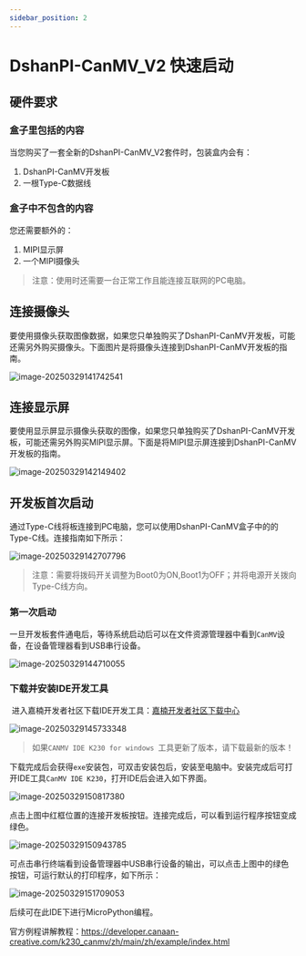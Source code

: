 ```yaml
---
sidebar_position: 2
---
```

# DshanPI-CanMV_V2 快速启动

## 硬件要求

### 盒子里包括的内容

当您购买了一套全新的DshanPI-CanMV_V2套件时，包装盒内会有：

1. DshanPI-CanMV开发板
2. 一根Type-C数据线

### 盒子中不包含的内容

您还需要额外的：

1. MIPI显示屏
2. 一个MIPI摄像头

> 注意：使用时还需要一台正常工作且能连接互联网的PC电脑。

## 连接摄像头

要使用摄像头获取图像数据，如果您只单独购买了DshanPI-CanMV开发板，可能还需另外购买摄像头。下面图片是将摄像头连接到DshanPI-CanMV开发板的指南。

![image-20250329141742541](${images}/image-20250329141742541.png)

## 连接显示屏

要使用显示屏显示摄像头获取的图像，如果您只单独购买了DshanPI-CanMV开发板，可能还需另外购买MIPI显示屏。下面是将MIPI显示屏连接到DshanPI-CanMV开发板的指南。

![image-20250329142149402](${images}/image-20250329142149402.png)

## 开发板首次启动

 通过Type-C线将板连接到PC电脑，您可以使用DshanPI-CanMV盒子中的的Type-C线。连接指南如下所示：

![image-20250329142707796](${images}/image-20250329142707796.png)

> 注意：需要将拨码开关调整为Boot0为ON,Boot1为OFF；并将电源开关拨向Type-C线方向。

### 第一次启动

一旦开发板套件通电后，等待系统启动后可以在文件资源管理器中看到`CanMV`设备，在设备管理器看到USB串行设备。

![image-20250329144710055](${images}/image-20250329144710055.png)



### 下载并安装IDE开发工具

​	进入嘉楠开发者社区下载IDE开发工具：[嘉楠开发者社区下载中心](https://developer.canaan-creative.com/zh/resource?selected=0-2-1)

![image-20250329145733348](${images}/image-20250329145733348.png)

> 如果`CANMV IDE K230 for windows `工具更新了版本，请下载最新的版本！

​	下载完成后会获得`exe`安装包，可双击安装包后，安装至电脑中。安装完成后可打开IDE工具`CanMV IDE K230`，打开IDE后会进入如下界面。

![image-20250329150817380](${images}/image-20250329150817380.png)

点击上图中红框位置的连接开发板按钮。连接完成后，可以看到运行程序按钮变成绿色。

![image-20250329150943785](${images}/image-20250329150943785.png)

可点击串行终端看到设备管理器中USB串行设备的输出，可以点击上图中的绿色按钮，可运行默认的打印程序，如下所示：

![image-20250329151709053](${images}/image-20250329151709053.png)

后续可在此IDE下进行MicroPython编程。



官方例程讲解教程：https://developer.canaan-creative.com/k230_canmv/zh/main/zh/example/index.html

